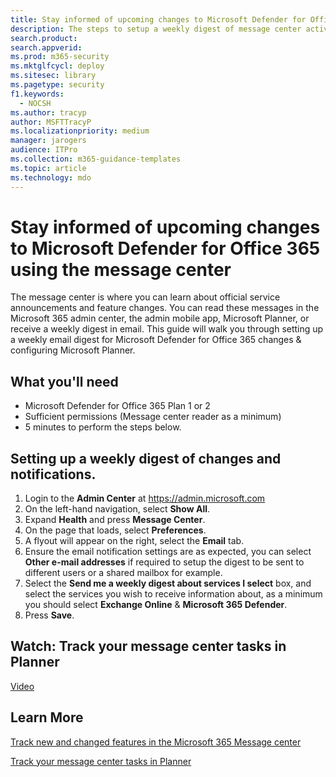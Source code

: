 ```yaml
---
title: Stay informed of upcoming changes to Microsoft Defender for Office 365 using the message center
description: The steps to setup a weekly digest of message center activity to stay informed of changes to Microsoft Defender for Office 365.
search.product: 
search.appverid: 
ms.prod: m365-security
ms.mktglfcycl: deploy
ms.sitesec: library
ms.pagetype: security
f1.keywords: 
  - NOCSH
ms.author: tracyp
author: MSFTTracyP
ms.localizationpriority: medium
manager: jarogers
audience: ITPro
ms.collection: m365-guidance-templates
ms.topic: article
ms.technology: mdo
---
```


# Stay informed of upcoming changes to Microsoft Defender for Office 365 using the message center

The message center is where you can learn about official service announcements and feature changes. You can read these messages in the Microsoft 365 admin center, the admin mobile app, Microsoft Planner, or receive a weekly digest in email. This guide will walk you through setting up a weekly email digest for Microsoft Defender for Office 365 changes & configuring Microsoft Planner.

## What you'll need

- Microsoft Defender for Office 365 Plan 1 or 2
- Sufficient permissions (Message center reader as a minimum)
- 5 minutes to perform the steps below.

## Setting up a weekly digest of changes and notifications.
1.	Login to the **Admin Center** at https://admin.microsoft.com
1.	On the left-hand navigation, select **Show All**.
1.	Expand **Health** and press **Message Center**.
1.	On the page that loads, select **Preferences**.
1.	A flyout will appear on the right, select the **Email** tab.
1.	Ensure the email notification settings are as expected, you can select **Other e-mail addresses** if required to setup the digest to be sent to different users or a shared mailbox for example.
1.	Select the **Send me a weekly digest about services I select** box, and select the services you wish to receive information about, as a minimum you should select **Exchange Online** & **Microsoft 365 Defender**.
1.	Press **Save**.

## Watch: Track your message center tasks in Planner
[Video](https://www.microsoft.com/en-us/videoplayer/embed/RE4C7Ne)

## Learn More
[Track new and changed features in the Microsoft 365 Message center](../../../admin/manage/message-center.md)

[Track your message center tasks in Planner](/office365/planner/track-message-center-tasks-planner)
